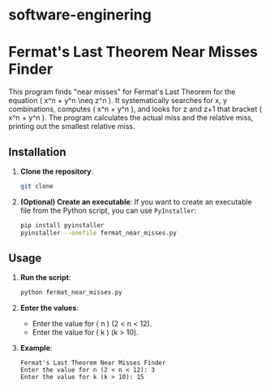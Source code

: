 # software-enginering
# Fermat's Last Theorem Near Misses Finder

This program finds "near misses" for Fermat's Last Theorem for the equation \( x^n + y^n \neq z^n \). It systematically searches for x, y combinations, computes \( x^n + y^n \), and looks for z and z+1 that bracket \( x^n + y^n \). The program calculates the actual miss and the relative miss, printing out the smallest relative miss.

## Installation

1. **Clone the repository**:
    ```bash
    git clone 
    ```

2. **(Optional) Create an executable**:
    If you want to create an executable file from the Python script, you can use `PyInstaller`:
    ```bash
    pip install pyinstaller
    pyinstaller --onefile fermat_near_misses.py
    ```

## Usage

1. **Run the script**:
    ```bash
    python fermat_near_misses.py
    ```

2. **Enter the values**:
    - Enter the value for \( n \) (2 < n < 12).
    - Enter the value for \( k \) (k > 10).

3. **Example**:
    ```
    Fermat's Last Theorem Near Misses Finder
    Enter the value for n (2 < n < 12): 3
    Enter the value for k (k > 10): 15
    ```

